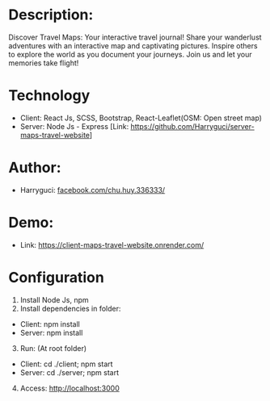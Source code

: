 # Description:

Discover Travel Maps: Your interactive travel journal! Share your wanderlust adventures with an interactive map and captivating pictures. Inspire others to explore the world as you document your journeys. Join us and let your memories take flight!

# Technology

- Client: React Js, SCSS, Bootstrap, React-Leaflet(OSM: Open street map)
- Server: Node Js - Express [Link: <a href="https://github.com/Harryguci/server-maps-travel-website">https://github.com/Harryguci/server-maps-travel-website</a>]

# Author:

- Harryguci: <a href="https://www.facebook.com/chu.huy.336333/">facebook.com/chu.huy.336333/</a>

# Demo:

- Link: <a href="https://client-maps-travel-website.onrender.com/">https://client-maps-travel-website.onrender.com/</a>

# Configuration

1. Install Node Js, npm
2. Install dependencies in folder:

- Client: npm install
- Server: npm install

3. Run: (At root folder)

- Client: cd ./client; npm start
- Server: cd ./server; npm start

4. Access: <a href='http://localhost:3000'>http://localhost:3000</a>
